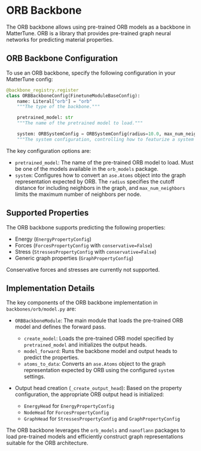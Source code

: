 # ORB Backbone

The ORB backbone allows using pre-trained ORB models as a backbone in MatterTune. ORB is a library that provides pre-trained graph neural networks for predicting material properties.

## ORB Backbone Configuration

To use an ORB backbone, specify the following configuration in your MatterTune config:

```python
@backbone_registry.register
class ORBBackboneConfig(FinetuneModuleBaseConfig):
    name: Literal["orb"] = "orb"
    """The type of the backbone."""

    pretrained_model: str
    """The name of the pretrained model to load."""

    system: ORBSystemConfig = ORBSystemConfig(radius=10.0, max_num_neighbors=20)
    """The system configuration, controlling how to featurize a system of atoms."""
```

The key configuration options are:

- `pretrained_model`: The name of the pre-trained ORB model to load. Must be one of the models available in the `orb_models` package.
- `system`: Configures how to convert an `ase.Atoms` object into the graph representation expected by ORB. The `radius` specifies the cutoff distance for including neighbors in the graph, and `max_num_neighbors` limits the maximum number of neighbors per node.

## Supported Properties

The ORB backbone supports predicting the following properties:

- Energy (`EnergyPropertyConfig`)
- Forces (`ForcesPropertyConfig` with `conservative=False`)
- Stress (`StressesPropertyConfig` with `conservative=False`)
- Generic graph properties (`GraphPropertyConfig`)

Conservative forces and stresses are currently not supported.

## Implementation Details

The key components of the ORB backbone implementation in `backbones/orb/model.py` are:

- `ORBBackboneModule`: The main module that loads the pre-trained ORB model and defines the forward pass.
  - `create_model`: Loads the pre-trained ORB model specified by `pretrained_model` and initializes the output heads.
  - `model_forward`: Runs the backbone model and output heads to predict the properties.
  - `atoms_to_data`: Converts an `ase.Atoms` object to the graph representation expected by ORB using the configured `system` settings.

- Output head creation (`_create_output_head`): Based on the property configuration, the appropriate ORB output head is initialized:
  - `EnergyHead` for `EnergyPropertyConfig`
  - `NodeHead` for `ForcesPropertyConfig`
  - `GraphHead` for `StressesPropertyConfig` and `GraphPropertyConfig`

The ORB backbone leverages the `orb_models` and `nanoflann` packages to load pre-trained models and efficiently construct graph representations suitable for the ORB architecture.
